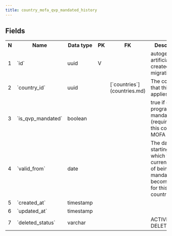 ```yaml
---
title: country_mofa_qvp_mandated_history 
---
```


## Fields

<table style="width: 100%">
    <colgroup>
       <col span="1" style="width: 3%;"/>
       <col span="1" style="width: 12%;"/>
       <col span="1" style="width: 10%;"/>
       <col span="1" style="width: 3%;"/>
       <col span="1" style="width: 12%;"/>
       <col span="1" style="width: 60%;"/>
    </colgroup>
  <tr>
    <th>N</th>
    <th>Name</th>
    <th>Data type</th>
    <th>PK</th>
    <th>FK</th>
    <th>Description</th>
  </tr>
<tr><td>1</td><td>`id`</td><td>uuid</td><td>V</td><td></td><td>autogenerated, artificially created during migration</td></tr>
<tr><td>2</td><td>`country_id`</td><td>uuid</td><td></td><td>[`countries`](countries.md)</td><td>The country that this applies to</td></tr>
<tr><td>3</td><td>`is_qvp_mandated`</td><td>boolean</td><td></td><td></td><td>true if qvp program is mandated (required) for this country by MOFA</td></tr>
<tr><td>4</td><td>`valid_from`</td><td>date</td><td></td><td></td><td>The date starting from which the current state of being mandated becomes valid for this country</td></tr>
<tr><td>5</td><td>`created_at`</td><td>timestamp</td><td></td><td></td><td></td></tr>
<tr><td>6</td><td>`updated_at`</td><td>timestamp</td><td></td><td></td><td></td></tr>
<tr><td>7</td><td>`deleted_status`</td><td>varchar</td><td></td><td></td><td>ACTIVE, DELETED</td></tr>

</table>
